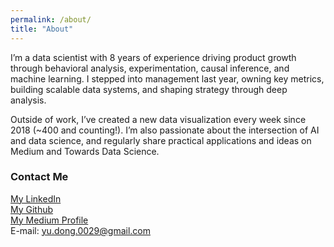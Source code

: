 ```yaml
---
permalink: /about/
title: "About"
---
```


I’m a data scientist with 8 years of experience driving product growth through behavioral analysis, experimentation, causal inference, and machine learning. I stepped into management last year, owning key metrics, building scalable data systems, and shaping strategy through deep analysis.

Outside of work, I’ve created a new data visualization every week since 2018 (~400 and counting!). I’m also passionate about the intersection of AI and data science, and regularly share practical applications and ideas on Medium and Towards Data Science. 


### Contact Me    

[My LinkedIn](https://www.linkedin.com/in/yudong1994/)  
[My Github](https://github.com/yudong-94)  
[My Medium Profile](https://medium.com/@ydong029)  
E-mail: yu.dong.0029@gmail.com